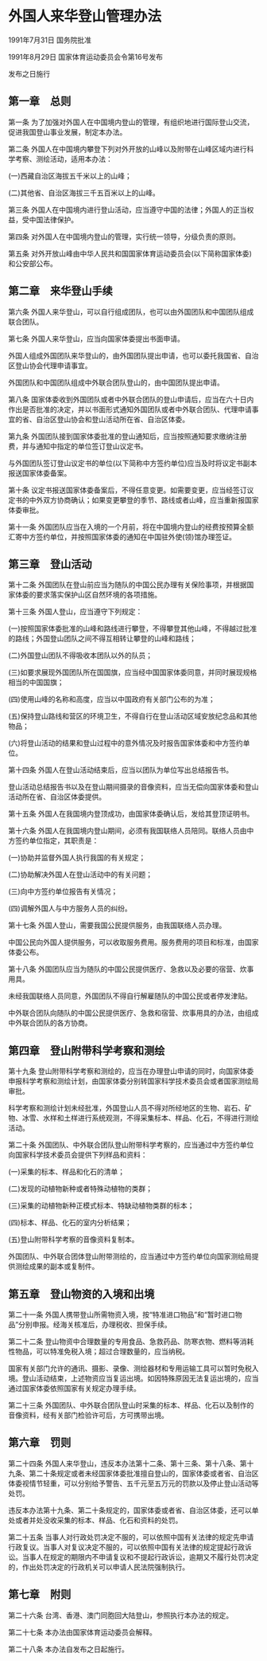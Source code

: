 # 外国人来华登山管理办法

1991年7月31日 国务院批准

1991年8月29日 国家体育运动委员会令第16号发布

发布之日施行

<!-- INFO END -->

## 第一章　总则

第一条 为了加强对外国人在中国境内登山的管理，有组织地进行国际登山交流，促进我国登山事业发展，制定本办法。

第二条 外国人在中国境内攀登下列对外开放的山峰以及附带在山峰区域内进行科学考察、测绘活动，适用本办法：

(一)西藏自治区海拔五千米以上的山峰；

(二)其他省、自治区海拔三千五百米以上的山峰。

第三条 外国人在中国境内进行登山活动，应当遵守中国的法律；外国人的正当权益，受中国法律保护。

第四条 对外国人在中国境内登山的管理，实行统一领导，分级负责的原则。

第五条 对外开放山峰由中华人民共和国国家体育运动委员会(以下简称国家体委)和公安部公布。

## 第二章　来华登山手续

第六条 外国人来华登山，可以自行组成团队，也可以由外国团队和中国团队组成联合团队。

第七条 外国人来华登山，应当向国家体委提出书面申请。

外国人组成外国团队来华登山的，由外国团队提出申请，也可以委托我国省、自治区登山协会代理申请事宜。

外国团队和中国团队组成中外联合团队登山的，由中国团队提出申请。

第八条 国家体委收到外国团队或者中外联合团队的登山申请后，应当在六十日内作出是否批准的决定，并以书面形式通知外国团队或者中外联合团队、代理申请事宜的省、自治区登山协会和登山活动所在省、自治区体委。

第九条 外国团队接到国家体委批准的登山通知后，应当按照通知要求缴纳注册费，并与通知中指定的单位签订登山议定书。

与外国团队签订登山议定书的单位(以下简称中方签约单位)应当及时将议定书副本报送国家体委备案。

第十条 议定书报送国家体委备案后，不得任意变更。如需要变更，应当经签订议定书的中外双方协商确认；如果变更攀登的季节、路线或者山峰，应当重新报国家体委审批。

第十一条 外国团队应当在入境的一个月前，将在中国境内登山的经费按预算全额汇寄中方签约单位，并按照国家体委的通知在中国驻外使(领)馆办理签证。

## 第三章　登山活动

第十二条 外国团队在登山前应当为随队的中国公民办理有关保险事项，并根据国家体委的要求落实保护山区自然环境的各项措施。

第十三条 外国人登山，应当遵守下列规定：

(一)按照国家体委批准的山峰和路线进行攀登，不得攀登其他山峰，不得越过批准的路线；外国登山团队之间不得互相转让攀登的山峰和路线；

(二)外国登山团队不得吸收本团队以外的队员；

(三)如要求展现外国团队所在国国旗，应当经中国国家体委同意，并同时展现规格相当的中国国旗；

(四)使用山峰的名称和高度，应当以中国政府有关部门公布的为准；

(五)保持登山路线和营区的环境卫生，不得自行在登山活动区域安放纪念品和其他物品；

(六)将登山活动的结果和登山过程中的意外情况及时报告国家体委和中方签约单位。

第十四条 外国人在登山活动结束后，应当以团队为单位写出总结报告书。

登山活动总结报告书以及在登山期间摄录的音像资料，应当无偿向国家体委和登山活动所在省、自治区体委提供。

第十五条 外国人在我国境内登顶成功，由国家体委确认后，发给其登顶证明书。

第十六条 外国人在我国境内登山期间，必须有我国联络人员陪同。联络人员由中方签约单位指定，其职责是：

(一)协助并监督外国人执行我国的有关规定；

(二)协助解决外国人在登山活动中的有关问题；

(三)向中方签约单位报告有关情况；

(四)调解外国人与中方服务人员的纠纷。

第十七条 外国人登山，需要我国公民提供服务，由我国联络人员办理。

中国公民向外国人提供服务，可以收取服务费用。服务费用的项目和标准，由国家体委公布。

第十八条 外国团队应当为随队的中国公民提供医疗、急救以及必要的宿营、炊事用具。

未经我国联络人员同意，外国团队不得自行解雇随队的中国公民或者停发津贴。

中外联合团队向随队的中国公民提供医疗、急救和宿营、炊事用具的办法，由组成中外联合团队的各方协商。

## 第四章　登山附带科学考察和测绘

第十九条 登山附带科学考察和测绘的，应当在办理登山申请的同时，向国家体委申报科学考察和测绘计划，由国家体委分别转国家科学技术委员会或者国家测绘局审批。

科学考察和测绘计划未经批准，外国登山人员不得对所经地区的生物、岩石、矿物、冰雪、水样和土样进行系统观测，不得采集标本、样品、化石，不得进行测绘活动。

第二十条 外国团队、中外联合团队登山附带科学考察的，应当通过中方签约单位向国家科学技术委员会提供下列样品和资料：

(一)采集的标本、样品和化石的清单；

(二)发现的动植物新种或者特殊动植物的类群；

(三)采集的动植物新种正模式标本、特缺动植物类群的标本；

(四)标本、样品、化石的室内分析结果；

(五)登山附带科学考察的音像资料复制本。

外国团队、中外联合团体登山附带测绘的，应当通过中方签约单位向国家测绘局提供测绘成果的副本或复制件。

## 第五章　登山物资的入境和出境

第二十一条 外国人携带登山所需物资入境，按“特准进口物品”和“暂时进口物品”分别申报。经海关核准后，办理税收、担保手续。

第二十二条 登山物资中合理数量的专用食品、急救药品、防寒衣物、燃料等消耗性物品，可以特准免税入境；超过合理数量的，应当纳税。

国家有关部门允许的通讯、摄影、录像、测绘器材和专用运输工具可以暂时免税入境。登山活动结束，上述物资应当复运出境。如因特殊原因无法复运出境的，应当通过国家体委依照国家有关规定办理手续。

第二十三条 外国团队、中外联合团队登山时采集的标本、样品、化石以及制作的音像资料，经有关部门检验许可后，方可携带出境。

## 第六章　罚则

第二十四条 外国人来华登山，违反本办法第十二条、第十三条、第十八条、第十九条、第二十条规定或者未经国家体委批准擅自登山的，国家体委或者省、自治区体委视情节轻重，可以分别给予警告、五千元至五万元的罚款以及停止登山活动等处罚。

违反本办法第十九条、第二十条规定的，国家体委或者省、自治区体委，还可以单处或者并处没收采集的标本、样品、化石和资料的处罚。

第二十五条 当事人对行政处罚决定不服的，可以依照中国有关法律的规定先申请行政复议。当事人对复议决定不服的，可以依照中国有关法律的规定提起行政诉讼。当事人在规定的期限内不申请复议和不提起行政诉讼，逾期又不履行处罚决定的，作出处罚决定的行政机关可以申请人民法院强制执行。

## 第七章　附则

第二十六条 台湾、香港、澳门同胞回大陆登山，参照执行本办法的规定。

第二十七条 本办法由国家体育运动委员会解释。

第二十八条 本办法自发布之日起施行。
